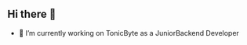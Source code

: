## Hi there 👋
- 🔭 I’m currently working on TonicByte as a JuniorBackend Developer

<!--
**Dinesh-Thakuri/Dinesh-Thakuri** is a ✨ _special_ ✨ repository because its `README.md` (this file) appears on your GitHub profile.

Here are some ideas to get you started:

- 🔭 I’m currently working on TonicByte as a JuniorBackend Developer
- 🌱 I’m currently learning Typescript
- 👯 I’m looking to collaborate on ...
- 🤔 I’m looking for help with ...
- 💬 Ask me about ...
- 📫 How to reach me: ...
- ⚡ Fun fact: ...
-->
